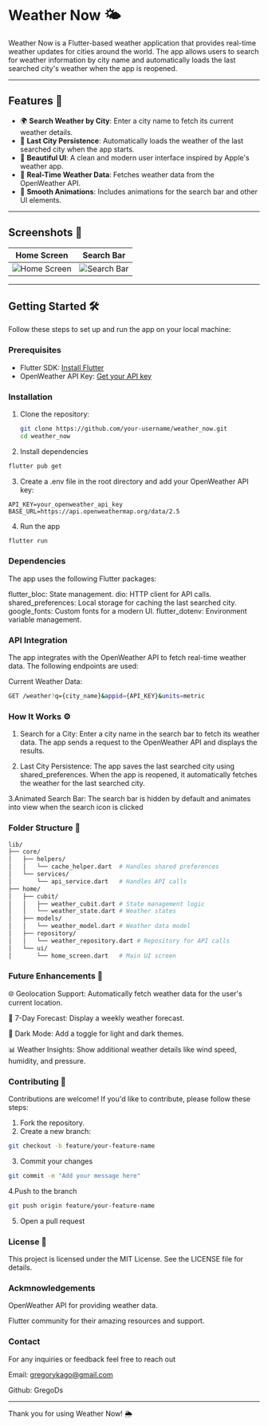 # Weather Now 🌤️

Weather Now is a Flutter-based weather application that provides real-time weather updates for cities around the world. The app allows users to search for weather information by city name and automatically loads the last searched city's weather when the app is reopened.

---

## Features 🚀

- 🌍 **Search Weather by City**: Enter a city name to fetch its current weather details.
- 📍 **Last City Persistence**: Automatically loads the weather of the last searched city when the app starts.
- 🎨 **Beautiful UI**: A clean and modern user interface inspired by Apple's weather app.
- 📡 **Real-Time Weather Data**: Fetches weather data from the OpenWeather API.
- 🔄 **Smooth Animations**: Includes animations for the search bar and other UI elements.

---

## Screenshots 📸

| Home Screen | Search Bar |
|-------------|------------|
| ![Home Screen](assets/screenshots/home_screen.png) | ![Search Bar](assets/screenshots/search_bar.png) |

---

## Getting Started 🛠️

Follow these steps to set up and run the app on your local machine:

### Prerequisites

- Flutter SDK: [Install Flutter](https://docs.flutter.dev/get-started/install)
- OpenWeather API Key: [Get your API key](https://openweathermap.org/api)

### Installation

1. Clone the repository:
   ```bash
   git clone https://github.com/your-username/weather_now.git
   cd weather_now
   ```

2. Install dependencies 
```bash
flutter pub get
```

3. Create a .env file in the root directory and add your OpenWeather API key:

```
API_KEY=your_openweather_api_key
BASE_URL=https://api.openweathermap.org/data/2.5
```

4. Run the app 

```bash
flutter run
```

### Dependencies
The app uses the following Flutter packages:

flutter_bloc: State management.
dio: HTTP client for API calls.
shared_preferences: Local storage for caching the last searched city.
google_fonts: Custom fonts for a modern UI.
flutter_dotenv: Environment variable management.

### API Integration

The app integrates with the OpenWeather API to fetch real-time weather data. The following endpoints are used:

Current Weather Data:
```bash
GET /weather?q={city_name}&appid={API_KEY}&units=metric
```

### How It Works ⚙️

1. Search for a City:
Enter a city name in the search bar to fetch its weather data.
The app sends a request to the OpenWeather API and displays the results.

2. Last City Persistence:
The app saves the last searched city using shared_preferences.
When the app is reopened, it automatically fetches the weather for the last searched city.

3.Animated Search Bar:
The search bar is hidden by default and animates into view when the search icon is clicked

### Folder Structure 📂
 ```bash
 lib/
├── core/
│   ├── helpers/
│   │   └── cache_helper.dart  # Handles shared preferences
│   └── services/
│       └── api_service.dart   # Handles API calls
├── home/
│   ├── cubit/
│   │   ├── weather_cubit.dart # State management logic
│   │   └── weather_state.dart # Weather states
│   ├── models/
│   │   └── weather_model.dart # Weather data model
│   ├── repository/
│   │   └── weather_repository.dart # Repository for API calls
│   └── ui/
│       └── home_screen.dart   # Main UI screen
```

### Future Enhancements 🌟

 🌐 Geolocation Support: Automatically fetch weather data for the user's current location.

📅 7-Day Forecast: Display a weekly weather forecast.

🌙 Dark Mode: Add a toggle for light and dark themes.

📊 Weather Insights: Show additional weather details like wind speed, humidity, and pressure.

### Contributing 🤝
Contributions are welcome! If you'd like to contribute, please follow these steps:

1. Fork the repository.
2. Create a new branch:

```bash
git checkout -b feature/your-feature-name
```

3. Commit your changes 
```bash
git commit -m "Add your message here"
```

4.Push to the branch
```bash
git push origin feature/your-feature-name
```
5. Open a pull request

### License 📄
This project is licensed under the MIT License. See the LICENSE file for details.

### Ackmnowledgements

OpenWeather API for providing weather data.

Flutter community for their amazing resources and support.


### Contact

For any inquiries or feedback feel free to reach out

Email: gregorykago@gmail.com

Github: GregoDs

---
Thank you for using Weather Now! 🌦️



